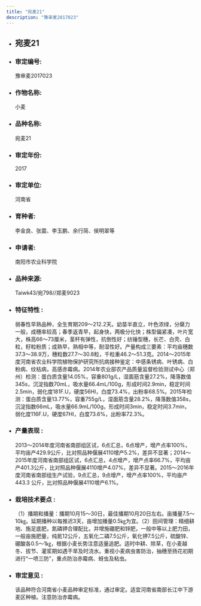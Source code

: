 ```yaml
---
title: "宛麦21"
description: "豫审麦2017023"
---
```

* ## 宛麦21
* ###  审定编号:  
   豫审麦2017023

*  ### 作物名称:  
   小麦

*   ###  品种名称: 
    宛麦21

*   ### 审定年份: 
    2017

*   ### 审定单位:  
    河南省

*   ### 育种者:  
    李金良、张震、李玉鹏、余行简、侯明翠等

*   ### 申请者:  
    南阳市农业科学院

*   ### 品种来源:  
    Taiwk43/宛798//郑麦9023

*   ### 特征特性 : 
    弱春性早熟品种，全生育期209～212.2天。幼苗半直立，叶色浓绿，分蘖力一般，成穗率较高；春季返青早，起身快，两极分化快；株型偏紧凑，叶片宽大，株高66～73厘米，茎秆有弹性，抗倒性好；纺锤型穗，长芒、白壳、白粒，籽粒粉质；成熟早，熟相中等，耐湿性好。产量构成三要素：平均亩穗数37.3～38.9万，穗粒数27.7～30.8粒，千粒重46.2～51.3克。2014～2015年度河南省农业科学院植物保护研究所抗病接种鉴定：中感条锈病、叶锈病、白粉病、纹枯病，高感赤霉病。2014年农业部农产品质量监督检验测试中心（郑州）检测：蛋白质含量14.05%，容重801g/L，湿面筋含量27.2%，降落数值345s，沉淀指数70mL，吸水量66.4mL/100g，形成时间2.9min，稳定时间2.5min，弱化度181F.U，硬度56HI，白度73.4%，出粉率68.5%。2015年检测：蛋白质含量13.77%，容重755g/L，湿面筋含量28.2%，降落数值358s，沉淀指数66mL，吸水量66.9mL/100g，形成时间3min，稳定时间3.7min，弱化度116F.U，硬度67HI，白度73.6%，出粉率72.3%。

*   ### 产量表现 : 
    2013～2014年度河南省南部组区试，6点汇总，6点增产，增产点率100%，平均亩产429.9公斤，比对照品种偃展4110增产5.2%，差异不显著；2014～2015年度河南省南部组区试，6点汇总，4点增产，增产点率66.7%，平均亩产401.3公斤，比对照品种偃展4110增产4.07%，差异不显著。2015～2016年度河南省南部组生产试验，9点汇总，9点增产，增产点率100%，平均亩产443.3 公斤，比对照品种偃展4110增产6.1%。

*   ### 栽培技术要点 : 
    （1）播期和播量：播期10月15～30日，最佳播期10月20日左右。亩播量7.5～10㎏。延期播种以每推迟3天，亩增加播量0.5㎏为宜。（2）田间管理：精细耕地、施足底肥，氮磷钾合理配比，并增施硼肥和锌肥，一般中等以上肥力田，一般亩施肥量，纯氮12公斤，五氧化二磷7.5公斤，氧化钾7.5公斤，硫酸锌、硼酸各0.5～1㎏，根据小麦长势注意适量追肥。适时中耕、除草，在小麦越冬、拔节、灌浆期如遇干旱及时浇水。重视小麦病虫害防治，抽穗至扬花初期进行“一喷三防”，重点防治赤霉病、蚜虫及粘虫。

*   ### 审定意见 : 
    该品种符合河南省小麦品种审定标准，通过审定。适宜河南省南部长江中下游麦区种植。注意防治赤霉病。
